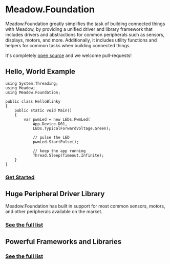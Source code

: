 # Meadow.Foundation

Meadow.Foundation greatly simplifies the task of building connected things with Meadow, by providing a unified driver and library framework that includes drivers and abstractions for common peripherals such as sensors, displays, motors, and more. Additionally, it includes utility functions and helpers for common tasks when building connected things.

It's completely [open source](https://github.com/WildernessLabs/Meadow.Foundation) and we welcome pull-requests!

## Hello, World Example

```
using System.Threading;
using Meadow;
using Meadow.Foundation;

public class HelloBlinky
{
    public static void Main()
    {
        var pwmLed = new LEDs.PwmLed(
            App.Device.D01, 
            LEDs.TypicalForwardVoltage.Green);

            // pulse the LED
            pwmLed.StartPulse();

            // keep the app running
            Thread.Sleep(Timeout.Infinite);
    }
}
```

### [Get Started](/guides/Meadow.Foundation/Getting_Started/index.html)

## Huge Peripheral Driver Library

Meadow.Foundation has built in support for most common sensors, motors, and other peripherals available on the market.

### [See the full list](/guides/Meadow.Foundation/Peripherals/index.html)

## Powerful Frameworks and Libraries

### [See the full list](/guides/Meadow.Foundation/Libraries_and_Frameworks/index.html)
